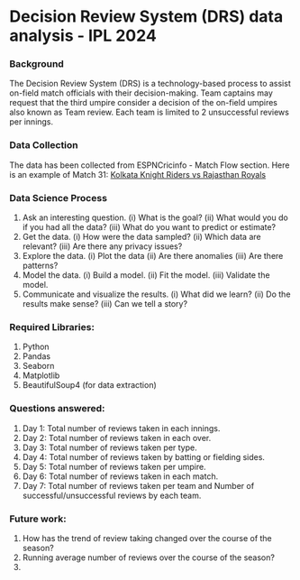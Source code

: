 # Decision Review System (DRS) data analysis - IPL 2024

### Background
The Decision Review System (DRS) is a technology-based process to assist on-field match officials with their decision-making.
Team captains may request that the third umpire consider a decision of the on-field umpires also known as Team review. Each
team is limited to 2 unsuccessful reviews per innings.

### Data Collection
The data has been collected from ESPNCricinfo - Match Flow section. Here is an example of Match 31: [Kolkata Knight Riders vs Rajasthan Royals](https://www.espncricinfo.com/series/indian-premier-league-2024-1410320/kolkata-knight-riders-vs-rajasthan-royals-31st-match-1426269/full-scorecard)

### Data Science Process
1. Ask an interesting question.
        (i)   What is the goal?
        (ii)  What would you do if you had all the data?
        (iii) What do you want to predict or estimate?
2. Get the data.
        (i)   How were the data sampled?
        (ii)  Which data are relevant?
        (iii) Are there any privacy issues?
3. Explore the data.
        (i)   Plot the data
        (ii)  Are there anomalies
        (iii) Are there patterns?
4. Model the data.
        (i)   Build a model.
        (ii)  Fit the model.
        (iii) Validate the model.
5. Communicate and visualize the results.
        (i)   What did we learn?
        (ii)  Do the results make sense?
        (iii) Can we tell a story?

### Required Libraries:
1. Python
2. Pandas
3. Seaborn
4. Matplotlib
5. BeautifulSoup4 (for data extraction)

### Questions answered:
1. Day 1: Total number of reviews taken in each innings.
2. Day 2: Total number of reviews taken in each over.
3. Day 3: Total number of reviews taken per type.
4. Day 4: Total number of reviews taken by batting or fielding sides.
5. Day 5: Total number of reviews taken per umpire.
6. Day 6: Total number of reviews taken in each match.
7. Day 7: Total number of reviews taken per team and Number of successful/unsuccessful reviews by each team.

### Future work:
1. How has the trend of review taking changed over the course of the season?
2. Running average number of reviews over the course of the season?
3. 